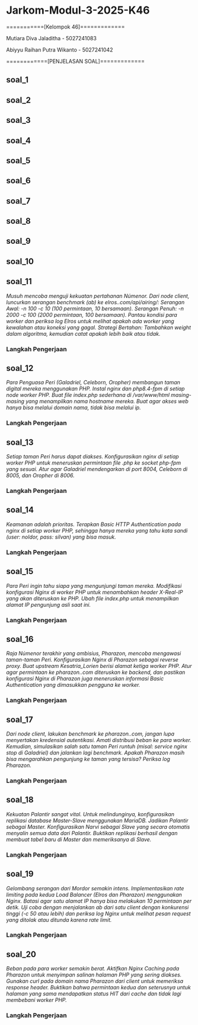 # Jarkom-Modul-3-2025-K46
===========[Kelompok 46]=============

Mutiara Diva Jaladitha - 5027241083

Abiyyu Raihan Putra Wikanto - 5027241042

============[PENJELASAN SOAL]=============
## soal_1 

## soal_2

## soal_3

## soal_4

## soal_5

## soal_6

## soal_7

## soal_8

## soal_9

## soal_10

## soal_11
_Musuh mencoba menguji kekuatan pertahanan Númenor. Dari node client, luncurkan serangan benchmark (ab) ke elros.<xxxx>.com/api/airing/:
Serangan Awal: -n 100 -c 10 (100 permintaan, 10 bersamaan).
Serangan Penuh: -n 2000 -c 100 (2000 permintaan, 100 bersamaan). Pantau kondisi para worker dan periksa log Elros untuk melihat apakah ada worker yang kewalahan atau koneksi yang gagal.
Strategi Bertahan: Tambahkan weight dalam algoritma, kemudian catat apakah lebih baik atau tidak._

### Langkah Pengerjaan

## soal_12
_Para Penguasa Peri (Galadriel, Celeborn, Oropher) membangun taman digital mereka menggunakan PHP. Instal nginx dan php8.4-fpm di setiap node worker PHP. Buat file index.php sederhana di /var/www/html masing-masing yang menampilkan nama hostname mereka. Buat agar akses web hanya bisa melalui domain nama, tidak bisa melalui ip._

### Langkah Pengerjaan

## soal_13
_Setiap taman Peri harus dapat diakses. Konfigurasikan nginx di setiap worker PHP untuk meneruskan permintaan file .php ke socket php-fpm yang sesuai. Atur agar Galadriel mendengarkan di port 8004, Celeborn di 8005, dan Oropher di 8006._

### Langkah Pengerjaan

## soal_14
_Keamanan adalah prioritas. Terapkan Basic HTTP Authentication pada nginx di setiap worker PHP, sehingga hanya mereka yang tahu kata sandi (user: noldor, pass: silvan) yang bisa masuk._

### Langkah Pengerjaan

## soal_15
_Para Peri ingin tahu siapa yang mengunjungi taman mereka. Modifikasi konfigurasi Nginx di worker PHP untuk menambahkan header X-Real-IP yang akan diteruskan ke PHP. Ubah file index.php untuk menampilkan alamat IP pengunjung asli saat ini._

### Langkah Pengerjaan

## soal_16
_Raja Númenor terakhir yang ambisius, Pharazon, mencoba mengawasi taman-taman Peri. Konfigurasikan Nginx di Pharazon sebagai reverse proxy. Buat upstream Kesatria_Lorien berisi alamat ketiga worker PHP. Atur agar permintaan ke pharazon.<xxxx>.com diteruskan ke backend, dan pastikan konfigurasi Nginx di Pharazon juga meneruskan informasi Basic Authentication yang dimasukkan pengguna ke worker._

### Langkah Pengerjaan

## soal_17
_Dari node client, lakukan benchmark ke pharazon.<xxxx>.com, jangan lupa menyertakan kredensial autentikasi. Amati distribusi beban ke para worker. Kemudian, simulasikan salah satu taman Peri runtuh (misal: service nginx stop di Galadriel) dan jalankan lagi benchmark. Apakah Pharazon masih bisa mengarahkan pengunjung ke taman yang tersisa? Periksa log Pharazon._

### Langkah Pengerjaan

## soal_18
_Kekuatan Palantir sangat vital. Untuk melindunginya, konfigurasikan replikasi database Master-Slave menggunakan MariaDB. Jadikan Palantir sebagai Master. Konfigurasikan Narvi sebagai Slave yang secara otomatis menyalin semua data dari Palantir. Buktikan replikasi berhasil dengan membuat tabel baru di Master dan memeriksanya di Slave._

### Langkah Pengerjaan

## soal_19
_Gelombang serangan dari Mordor semakin intens. Implementasikan rate limiting pada kedua Load Balancer (Elros dan Pharazon) menggunakan Nginx. Batasi agar satu alamat IP hanya bisa melakukan 10 permintaan per detik. Uji coba dengan menjalankan ab dari satu client dengan konkurensi tinggi (-c 50 atau lebih) dan periksa log Nginx untuk melihat pesan request yang ditolak atau ditunda karena rate limit._

### Langkah Pengerjaan

## soal_20
_Beban pada para worker semakin berat. Aktifkan Nginx Caching pada Pharazon untuk menyimpan salinan halaman PHP yang sering diakses. Gunakan curl pada domain nama Pharazon dari client untuk memeriksa response header. Buktikan bahwa permintaan kedua dan seterusnya untuk halaman yang sama mendapatkan status HIT dari cache dan tidak lagi membebani worker PHP._

### Langkah Pengerjaan
